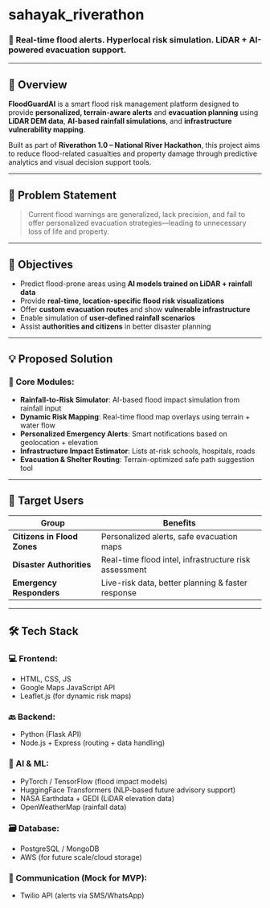 # sahayak_riverathon

### 🚨 Real-time flood alerts. Hyperlocal risk simulation. LiDAR + AI-powered evacuation support.

---

## 🧠 Overview

**FloodGuardAI** is a smart flood risk management platform designed to provide **personalized, terrain-aware alerts** and **evacuation planning** using **LiDAR DEM data**, **AI-based rainfall simulations**, and **infrastructure vulnerability mapping**.

Built as part of **Riverathon 1.0 – National River Hackathon**, this project aims to reduce flood-related casualties and property damage through predictive analytics and visual decision support tools.

---

## 🧩 Problem Statement

> Current flood warnings are generalized, lack precision, and fail to offer personalized evacuation strategies—leading to unnecessary loss of life and property.

---

## 🎯 Objectives

- Predict flood-prone areas using **AI models trained on LiDAR + rainfall data**
- Provide **real-time, location-specific flood risk visualizations**
- Offer **custom evacuation routes** and show **vulnerable infrastructure**
- Enable simulation of **user-defined rainfall scenarios**
- Assist **authorities and citizens** in better disaster planning

---

## 💡 Proposed Solution

### 🔧 Core Modules:
- **Rainfall-to-Risk Simulator**: AI-based flood impact simulation from rainfall input
- **Dynamic Risk Mapping**: Real-time flood map overlays using terrain + water flow
- **Personalized Emergency Alerts**: Smart notifications based on geolocation + elevation
- **Infrastructure Impact Estimator**: Lists at-risk schools, hospitals, roads
- **Evacuation & Shelter Routing**: Terrain-optimized safe path suggestion tool

---

## 👥 Target Users

| Group | Benefits |
|-------|----------|
| **Citizens in Flood Zones** | Personalized alerts, safe evacuation maps |
| **Disaster Authorities** | Real-time flood intel, infrastructure risk assessment |
| **Emergency Responders** | Live-risk data, better planning & faster response |

---

## 🛠️ Tech Stack

### 💻 Frontend:
- HTML, CSS, JS
- Google Maps JavaScript API
- Leaflet.js (for dynamic risk maps)

### 🔙 Backend:
- Python (Flask API)
- Node.js + Express (routing + data handling)

### 🧠 AI & ML:
- PyTorch / TensorFlow (flood impact models)
- HuggingFace Transformers (NLP-based future advisory support)
- NASA Earthdata + GEDI (LiDAR elevation data)
- OpenWeatherMap (rainfall data)

### 🗃️ Database:
- PostgreSQL / MongoDB
- AWS (for future scale/cloud storage)

### 📡 Communication (Mock for MVP):
- Twilio API (alerts via SMS/WhatsApp)
